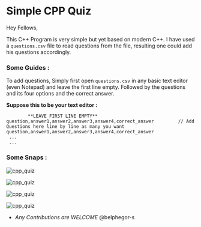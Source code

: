 # Simple CPP Quiz

Hey Fellows,

This C++ Program is very simple but yet based on modern C++. I have used a ```questions.csv``` file to read questions from the file, resulting one could add his questions accordingly.

### Some Guides :

To add questions, Simply first open ```questions.csv``` in any basic text editor (even Notepad) and leave the first line empty.
Followed by the questions and its four options and the correct answer.

__Suppose this to be your text editor :__

```csv
        **LEAVE FIRST LINE EMPTY**
question,answer1,answer2,answer3,answer4,correct_answer         // Add Questions here line by line as many you want
question,answer1,answer2,answer3,answer4,correct_answer
 ...
 ...
```

### Some Snaps : 

![cpp_quiz](https://github.com/belphegor-s/Simple_CPP_Quiz/blob/master/assets/cpp_quiz_1.JPG)

![cpp_quiz](https://github.com/belphegor-s/Simple_CPP_Quiz/blob/master/assets/cpp_quiz_2.JPG)

![cpp_quiz](https://github.com/belphegor-s/Simple_CPP_Quiz/blob/master/assets/cpp_quiz_3.JPG)

![cpp_quiz](https://github.com/belphegor-s/Simple_CPP_Quiz/blob/master/assets/cpp_quiz_4.JPG)


- _Any Contributions are WELCOME_  @belphegor-s

